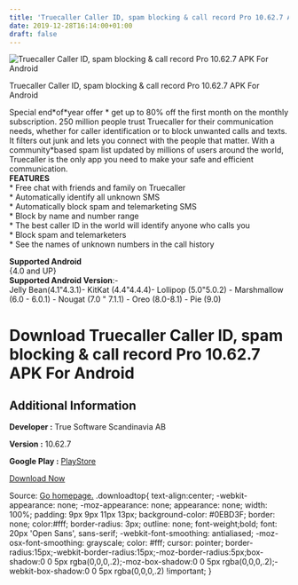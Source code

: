 ```yaml
---
title: 'Truecaller Caller ID, spam blocking & call record Pro 10.62.7 APK For Android'
date: 2019-12-28T16:14:00+01:00
draft: false
---
```


![Truecaller Caller ID, spam blocking & call record Pro 10.62.7 APK For Android](https://i1.wp.com/apkhome.net/wp-content/uploads/2019/12/Truecaller-Caller-ID-spam-blocking-call-record-Pro-10.62.7.png "Truecaller Caller ID, spam blocking & call record Pro 10.62.7 APK For Android")

  

Truecaller Caller ID, spam blocking & call record Pro 10.62.7 APK For Android

Special end\*of\*year offer \* get up to 80% off the first month on the monthly subscription. 250 million people trust Truecaller for their communication needs, whether for caller identification or to block unwanted calls and texts. It filters out junk and lets you connect with the people that matter. With a community\*based spam list updated by millions of users around the world, Truecaller is the only app you need to make your safe and efficient communication.  
**FEATURES**  
\* Free chat with friends and family on Truecaller  
\* Automatically identify all unknown SMS  
\* Automatically block spam and telemarketing SMS  
\* Block by name and number range  
\* The best caller ID in the world will identify anyone who calls you  
\* Block spam and telemarketers  
\* See the names of unknown numbers in the call history

**Supported Android**  
{4.0 and UP}  
**Supported Android Version**:-  
Jelly Bean(4.1"4.3.1)- KitKat (4.4"4.4.4)- Lollipop (5.0"5.0.2) - Marshmallow (6.0 - 6.0.1) - Nougat (7.0 " 7.1.1) - Oreo (8.0-8.1) - Pie (9.0)

Download Truecaller Caller ID, spam blocking & call record Pro 10.62.7 APK For Android
======================================================================================

Additional Information
----------------------

**Developer :** True Software Scandinavia AB

**Version :** 10.62.7

**Google Play :** [PlayStore](https://play.google.com/store/apps/details?id=com.truecaller)

  

[Download Now](https://store4app.co/post/truecaller-caller-id-spam-blocking-amp-call-record-pro-10-62-7-apk-for-android_1577545948)

  
Source: [Go homepage.](https://store4app.co/post/truecaller-caller-id-spam-blocking-amp-call-record-pro-10-62-7-apk-for-android_1577545948) .downloadtop{ text-align:center; -webkit-appearance: none; -moz-appearance: none; appearance: none; width: 100%; padding: 9px 9px 11px 13px; background-color: #0EBD3F; border: none; color:#fff; border-radius: 3px; outline: none; font-weight;bold; font: 20px 'Open Sans', sans-serif; -webkit-font-smoothing: antialiased; -moz-osx-font-smoothing: grayscale; color: #fff; cursor: pointer; border-radius:15px;-webkit-border-radius:15px;-moz-border-radius:5px;box-shadow:0 0 5px rgba(0,0,0,.2);-moz-box-shadow:0 0 5px rgba(0,0,0,.2);-webkit-box-shadow:0 0 5px rgba(0,0,0,.2) !important; }